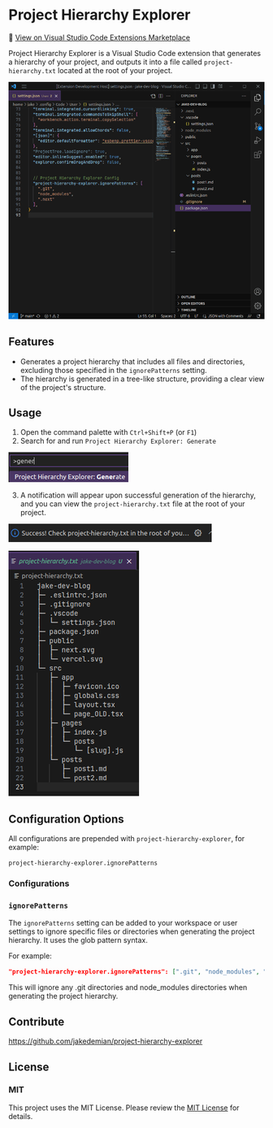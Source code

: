 # Project Hierarchy Explorer

🔗 [View on Visual Studio Code Extensions Marketplace](https://marketplace.visualstudio.com/items?itemName=jake-demian.project-hierarchy-explorer)

Project Hierarchy Explorer is a Visual Studio Code extension that generates a hierarchy of your project, and outputs it into a file called `project-hierarchy.txt` located at the root of your project.

![Alt text](images/project-hierarchy-animation.gif)

## Features

- Generates a project hierarchy that includes all files and directories, excluding those specified in the `ignorePatterns` setting.
- The hierarchy is generated in a tree-like structure, providing a clear view of the project's structure.

## Usage

1. Open the command palette with `Ctrl+Shift+P` (or `F1`)
2. Search for and run `Project Hierarchy Explorer: Generate`

![Alt text](images/command.png)

3. A notification will appear upon successful generation of the hierarchy, and you can view the `project-hierarchy.txt` file at the root of your project.

![Alt text](images/toast.png)

![Alt text](images/sample.png)

## Configuration Options

All configurations are prepended with `project-hierarchy-explorer`, for example:

```
project-hierarchy-explorer.ignorePatterns
```

### Configurations

### `ignorePatterns`

The `ignorePatterns` setting can be added to your workspace or user settings to ignore specific files or directories when generating the project hierarchy. It uses the glob pattern syntax.

For example:

```json
"project-hierarchy-explorer.ignorePatterns": [".git", "node_modules", "*.js.map"]
```

This will ignore any .git directories and node_modules directories when generating the project hierarchy.

## Contribute

https://github.com/jakedemian/project-hierarchy-explorer

## License

### MIT

This project uses the MIT License. Please review the [MIT License](LICENSE.md) for details.
